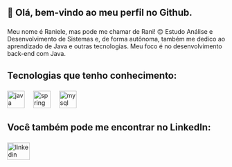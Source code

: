 <h2 align="left">👋 Olá, bem-vindo ao meu perfil no Github.</h2>

###

<p align="left">Meu nome é Raniele, mas pode me chamar de Rani! 😊 Estudo Análise e Desenvolvimento de Sistemas e, de forma autônoma, também me dedico ao aprendizado de Java e outras tecnologias. Meu foco é no desenvolvimento back-end com Java.</p>

###

<h2 align="left">Tecnologias que tenho conhecimento:</h2>

###

<div align="left">
  <img src="https://cdn.jsdelivr.net/gh/devicons/devicon/icons/java/java-original.svg" height="40" alt="java logo"  />
  <img width="12" />
  <img src="https://cdn.jsdelivr.net/gh/devicons/devicon/icons/spring/spring-original.svg" height="40" alt="spring logo"  />
  <img width="12" />
  <img src="https://cdn.jsdelivr.net/gh/devicons/devicon/icons/mysql/mysql-original.svg" height="40" alt="mysql logo"  />
</div>

###

<h2 align="left">Você também pode me encontrar no LinkedIn:</h2>

###

<div align="left">
  <a href="https://www.linkedin.com/in/raniele-feitosa/" target="_blank">
    <img src="https://raw.githubusercontent.com/maurodesouza/profile-readme-generator/master/src/assets/icons/social/linkedin/default.svg" width="52" height="40" alt="linkedin logo"  />
  </a>
</div>

###

